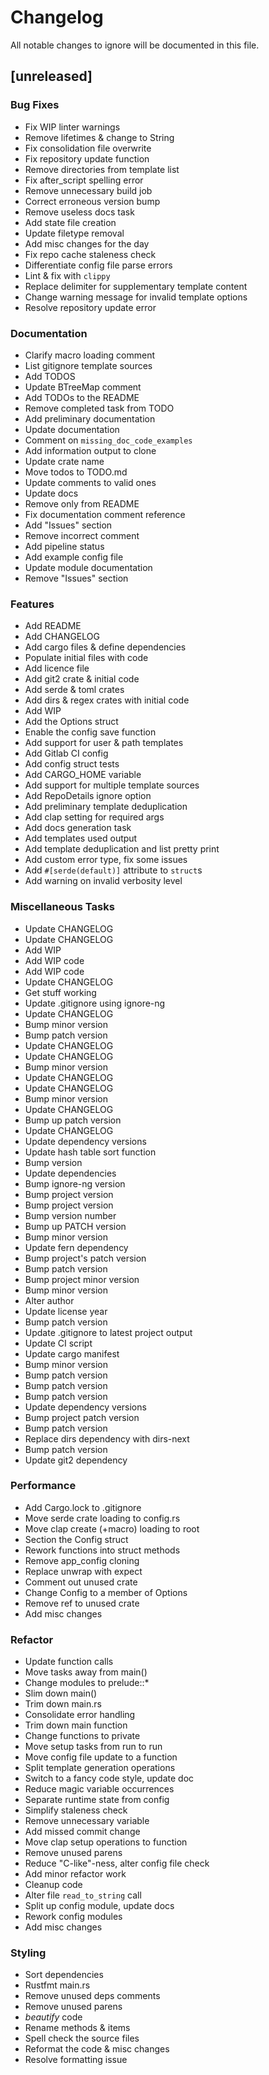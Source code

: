 # Changelog

All notable changes to ignore will be documented in this file.

## [unreleased]

### Bug Fixes

- Fix WIP linter warnings
- Remove lifetimes & change to String
- Fix consolidation file overwrite
- Fix repository update function
- Remove directories from template list
- Fix after_script spelling error
- Remove unnecessary build job
- Correct erroneous version bump
- Remove useless docs task
- Add state file creation
- Update filetype removal
- Add misc changes for the day
- Fix repo cache staleness check
- Differentiate config file parse errors
- Lint & fix with `clippy`
- Replace delimiter for supplementary template content
- Change warning message for invalid template options
- Resolve repository update error

### Documentation

- Clarify macro loading comment
- List gitignore template sources
- Add TODOS
- Update BTreeMap comment
- Add TODOs to the README
- Remove completed task from TODO
- Add preliminary documentation
- Update documentation
- Comment on `missing_doc_code_examples`
- Add information output to clone
- Update crate name
- Move todos to TODO.md
- Update comments to valid ones
- Update docs
- Remove only from README
- Fix documentation comment reference
- Add "Issues" section
- Remove incorrect comment
- Add pipeline status
- Add example config file
- Update module documentation
- Remove "Issues" section

### Features

- Add README
- Add CHANGELOG
- Add cargo files & define dependencies
- Populate initial files with code
- Add licence file
- Add git2 crate & initial code
- Add serde & toml crates
- Add dirs & regex crates with initial code
- Add WIP
- Add the Options struct
- Enable the config save function
- Add support for user & path templates
- Add Gitlab CI config
- Add config struct tests
- Add CARGO_HOME variable
- Add support for multiple template sources
- Add RepoDetails ignore option
- Add preliminary template deduplication
- Add clap setting for required args
- Add docs generation task
- Add templates used output
- Add template deduplication and list pretty print
- Add custom error type, fix some issues
- Add `#[serde(default)]` attribute to `struct`s
- Add warning on invalid verbosity level

### Miscellaneous Tasks

- Update CHANGELOG
- Update CHANGELOG
- Add WIP
- Add WIP code
- Add WIP code
- Update CHANGELOG
- Get stuff working
- Update .gitignore using ignore-ng
- Update CHANGELOG
- Bump minor version
- Bump patch version
- Update CHANGELOG
- Update CHANGELOG
- Bump minor version
- Update CHANGELOG
- Update CHANGELOG
- Bump minor version
- Update CHANGELOG
- Bump up patch version
- Update CHANGELOG
- Update dependency versions
- Update hash table sort function
- Bump version
- Update dependencies
- Bump ignore-ng version
- Bump project version
- Bump project version
- Bump version number
- Bump up PATCH version
- Bump minor version
- Update fern dependency
- Bump project's patch version
- Bump patch version
- Bump project minor version
- Bump minor version
- Alter author
- Update license year
- Bump patch version
- Update .gitignore to latest project output
- Update CI script
- Update cargo manifest
- Bump minor version
- Bump patch version
- Bump patch version
- Bump patch version
- Update dependency versions
- Bump project patch version
- Bump patch version
- Replace dirs dependency with dirs-next
- Bump patch version
- Update git2 dependency

### Performance

- Add Cargo.lock to .gitignore
- Move serde crate loading to config.rs
- Move clap create (+macro) loading to root
- Section the Config struct
- Rework functions into struct methods
- Remove app_config cloning
- Replace unwrap with expect
- Comment out unused crate
- Change Config to a member of Options
- Remove ref to unused crate
- Add misc changes

### Refactor

- Update function calls
- Move tasks away from main()
- Change modules to prelude::*
- Slim down main()
- Trim down main.rs
- Consolidate error handling
- Trim down main function
- Change functions to private
- Move setup tasks from run to run
- Move config file update to a function
- Split template generation operations
- Switch to a fancy code style, update doc
- Reduce magic variable occurrences
- Separate runtime state from config
- Simplify staleness check
- Remove unnecessary variable
- Add missed commit change
- Move clap setup operations to function
- Remove unused parens
- Reduce "C-like"-ness, alter config file check
- Add minor refactor work
- Cleanup code
- Alter file `read_to_string` call
- Split up config module, update docs
- Rework config modules
- Add misc changes

### Styling

- Sort dependencies
- Rustfmt main.rs
- Remove unused deps comments
- Remove unused parens
- _beautify_ code
- Rename methods & items
- Spell check the source files
- Reformat the code & misc changes
- Resolve formatting issue

<!-- fisher -->
